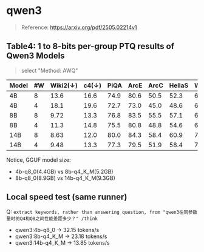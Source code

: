 # qwen3

> Reference: <https://arxiv.org/pdf/2505.02214v1>

## Table4: 1 to 8-bits per-group PTQ results of Qwen3 Models

> select "Method: AWQ"

| Model | #W | Wiki2(↓) | c4(↓) | PiQA | ArcE | ArcC | HellaS | WinoG | BoolQ | Avg(↑) | MMLU |
|-------|----|----------|-------|------|------|------|--------|-------|-------|--------|------|
| 4B    | 8  | 13.6     | 16.6  | 74.9 | 80.6 | 50.5 | 52.3   | 65.6  | 85.1  | 68.1   | 69.6 |
| 4B    | 4  | 18.1     | 19.6  | 72.7 | 73.0 | 45.0 | 48.6   | 60.1  | 82.0  | 63.6   | 64.1 |
| 8B    | 8  | 9.72     | 13.3  | 76.8 | 83.5 | 55.5 | 57.1   | 67.5  | 86.5  | 71.2   | 74.5 |
| 8B    | 4  | 11.3     | 14.8  | 75.5 | 80.8 | 48.8 | 54.6   | 64.7  | 82.1  | 67.8   | 69.3 |
| 14B   | 8  | 8.63     | 12.0  | 80.0 | 84.3 | 58.4 | 60.9   | 72.8  | 89.5  | 74.3   | 78.5 |
| 14B   | 4  | 9.48     | 13.3  | 77.3 | 79.5 | 51.9 | 58.4   | 70.0  | 87.0  | 70.7   | 75.9 |

Notice, GGUF model size:

* 4b-q8_0(4.4GB) vs 8b-q4_K_M(5.2GB)
* 8b-q8_0(8.9GB) vs 14b-q4_K_M(9.3GB)

## Local speed test (same runner)

Q: `extract keywords, rather than answering question, from "qwen3在同参数量时的Q4和Q8之间性能差距多少？" /think`

* qwen3:4b-q8_0    -> 32.15 tokens/s
* qwen3:8b-q4_K_M  -> 23.18 tokens/s
* qwen3:14b-q4_K_M -> 13.85 tokens/s
